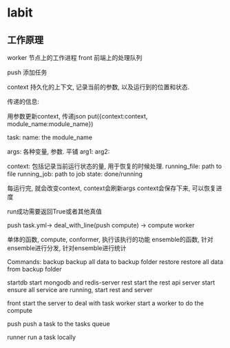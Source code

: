 # labit

## 工作原理


worker 节点上的工作进程
front 前端上的处理队列

push 添加任务

context 持久化的上下文, 记录当前的参数, 以及运行到的位置和状态.

传递的信息:

用参数更新context, 传递json
put({context:context, module_name:module_name})

task:
  name: the module_name

  args:
    各种变量, 参数. 平铺
    arg1:
    arg2:


  context:
    包括记录当前运行状态的量, 用于恢复的时候处理.
    running_file: path to file
    running_job: path to job
    state: done/running


每运行完, 就会改变context, context会刷新args
context会保存下来, 可以恢复进度


run成功需要返回True或者其他真值



push task.yml-> deal_with_line(push compute) -> compute worker

单体的函数, compute, conformer, 执行该执行的功能
ensemble的函数, 针对ensemble进行分发, 针对ensemble进行统计












Commands:
  backup    backup all data to backup folder
  restore   restore all data from backup folder

  startdb   start mongodb and redis-server
  rest      start the rest api server
  start     ensure all service are running, start rest and server

  front     start the server to deal with task
  worker    start a worker to do the compute

  push      push a task to the tasks queue

  runner    run a task locally
